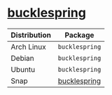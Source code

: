 # [bucklespring](https://github.com/zevv/bucklespring)

| Distribution | Package                                           |
| ------------ | ------------------------------------------------- |
| Arch Linux   | `bucklespring`                                    |
| Debian       | `bucklespring`                                    |
| Ubuntu       | `bucklespring`                                    |
| Snap         | [bucklespring](https://snapcraft.io/bucklespring) |
